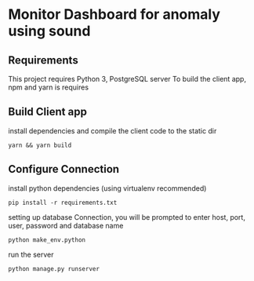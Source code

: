 # Monitor Dashboard for anomaly using sound

## Requirements

This project requires Python 3, PostgreSQL server
To build the client app, npm and yarn is requires

## Build Client app

install dependencies and compile the client code to the static dir

    yarn && yarn build

## Configure Connection

install python dependencies (using virtualenv recommended)

    pip install -r requirements.txt

setting up database Connection, you will be prompted to enter host, port, user, password and database name

    python make_env.python

run the server

    python manage.py runserver
